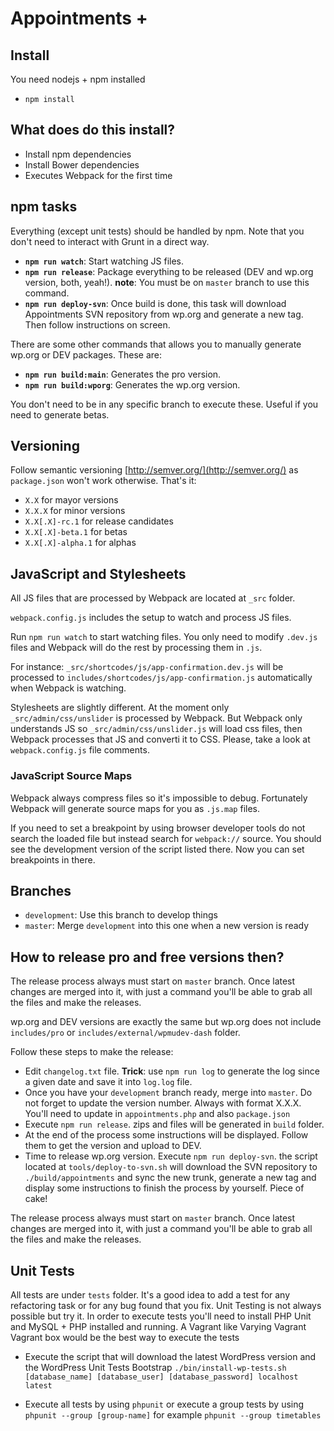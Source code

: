 # Appointments +

## Install
You need nodejs + npm installed
- `npm install`

## What does do this install?
- Install npm dependencies
- Install Bower dependencies
- Executes Webpack for the first time

## npm tasks
Everything (except unit tests) should be handled by npm. Note that you don't need to interact with Grunt in a direct way.

* **`npm run watch`**: Start watching JS files.
* **`npm run release`**: Package everything to be released (DEV and wp.org version, both, yeah!). **note**: You must be on `master` branch to use this command.
* **`npm run deploy-svn`**: Once build is done, this task will download Appointments SVN repository from wp.org and generate a new tag. Then follow instructions on screen.

There are some other commands that allows you to manually generate wp.org or DEV packages. These are: 
* **`npm run build:main`**: Generates the pro version.
* **`npm run build:wporg`**: Generates the wp.org version.

You don't need to be in any specific branch to execute these. Useful if you need to generate betas.

## Versioning

Follow semantic versioning [http://semver.org/](http://semver.org/) as `package.json` won't work otherwise. That's it:

- `X.X` for mayor versions
- `X.X.X` for minor versions
- `X.X[.X]-rc.1` for release candidates
- `X.X[.X]-beta.1` for betas
- `X.X[.X]-alpha.1` for alphas

## JavaScript and Stylesheets
All JS files that are processed by Webpack are located at `_src` folder.

`webpack.config.js` includes the setup to watch and process JS files.

Run `npm run watch` to start watching files. You only need to modify `.dev.js` files and Webpack will do the rest by processing them in `.js`.

For instance: `_src/shortcodes/js/app-confirmation.dev.js` will be processed to `includes/shortcodes/js/app-confirmation.js` automatically when Webpack is watching.

Stylesheets are slightly different. At the moment only `_src/admin/css/unslider` is processed by Webpack. But Webpack only understands JS so `_src/admin/css/unslider.js` will load css files, then Webpack processes that JS and converti it to CSS. Please, take a look at `webpack.config.js` file comments. 

### JavaScript Source Maps
Webpack always compress files so it's impossible to debug. Fortunately Webpack will generate source maps for you as `.js.map` files.

If you need to set a breakpoint by using browser developer tools do not search the loaded file but instead search for `webpack://` source. You should see the development version of the script listed there. Now you can set breakpoints in there.

## Branches
- `development`: Use this branch to develop things
- `master`: Merge `development` into this one when a new version is ready

## How to release pro and free versions then?
The release process always must start on `master` branch. Once latest changes are merged into it, with just a command you'll be able to grab all the files and make the releases.

wp.org and DEV versions are exactly the same but wp.org does not include `includes/pro` or `includes/external/wpmudev-dash` folder.

Follow these steps to make the release:

* Edit `changelog.txt` file. **Trick**: use `npm run log` to generate the log since a given date and save it into `log.log` file.
* Once you have your `development` branch ready, merge into `master`. Do not forget to update the version number. Always with format X.X.X. You'll need to update in `appointments.php` and also `package.json`
* Execute `npm run release`. zips and files will be generated in `build` folder.
* At the end of the process some instructions will be displayed. Follow them to get the version and upload to DEV.
* Time to release wp.org version. Execute `npm run deploy-svn`. the script located at `tools/deploy-to-svn.sh` will download the SVN repository to `./build/appointments` and sync the new trunk, generate a new tag and display some instructions to finish the process by yourself. Piece of cake!

The release process always must start on `master` branch. Once latest changes are merged into it, with just a command you'll be able to grab all the files and make the releases.

## Unit Tests
All tests are under `tests` folder. It's a good idea to add a test for any refactoring task or for any bug found that you fix. Unit Testing is not always possible but try it.
In order to execute tests you'll need to install PHP Unit and MySQL + PHP installed and running. A Vagrant like Varying Vagrant Vagrant box would be the best way to execute the tests
 
* Execute the script that will download the latest WordPress version and the WordPress Unit Tests Bootstrap `./bin/install-wp-tests.sh [database_name] [database_user] [database_password] localhost latest` 
 
* Execute all tests by using `phpunit` or execute a group tests by using `phpunit --group [group-name]` for example `phpunit --group timetables` 
